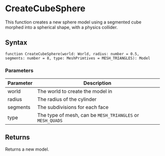 # CreateCubeSphere

This function creates a new sphere model using a segmented cube morphed into a spherical shape, with a physics collider.

## Syntax

`function CreateCubeSphere(world: World, radius: number = 0.5, segments: number = 8, type: MeshPrimtives = MESH_TRIANGLES): Model`

### Parameters

| Parameter | Description |
|--|--|
| world | The world to create the model in |
| radius | The radius of the cylinder |
| segments | The subdivisions for each face |
| type | The type of mesh, can be `MESH_TRIANGLES` or `MESH_QUADS` |

## Returns 

Returns a new model.